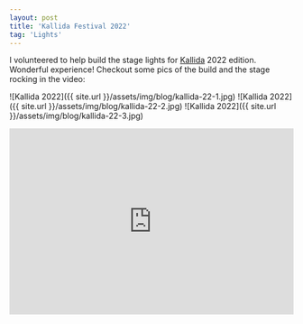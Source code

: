 ```yaml
---
layout: post
title: 'Kallida Festival 2022'
tag: 'Lights'
---
```


I volunteered to help build the stage lights for [Kallida](https://www.instagram.com/kallidafestival/) 2022 edition. Wonderful experience! Checkout some pics of the build and the stage rocking in the video:

![Kallida 2022]({{ site.url }}/assets/img/blog/kallida-22-1.jpg)
![Kallida 2022]({{ site.url }}/assets/img/blog/kallida-22-2.jpg)
![Kallida 2022]({{ site.url }}/assets/img/blog/kallida-22-3.jpg)
<iframe width="100%" height="330" src="https://www.youtube.com/embed/1k37Lvoz9xc" frameborder="0" allowfullscreen></iframe>
